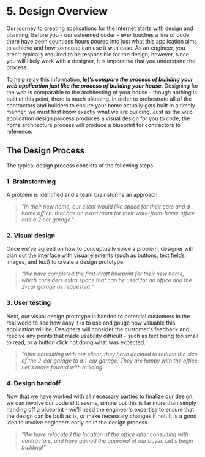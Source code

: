 # 5. Design Overview
Our journey to creating applications for the internet starts with design and planning. Before you - our esteemed coder - ever touches a line of code, there have been countless hours poured into just what this application aims to achieve and how someone can use it with ease. As an engineer, you aren't typically required to be responsible for the design; however, since you will likely work with a designer, it is imperative that you understand the process.

To help relay this information, ***let's compare the process of building your web application just like the process of building your house***. Designing for the web is comparable to the architecting of your house - though nothing is built at this point, there is much planning. In order to orchestrate all of the contractors and builders to ensure your home actually gets built in a timely manner, we must first know exactly what we are building. Just as the web application design process produces a visual design for you to code, the home architecture process will produce a blueprint for contractors to reference.

## The Design Process
The typical design process consists of the following steps:

### 1. Brainstorming
A problem is identified and a team brainstorms an approach.

>*"In their new home, our client would like space for their cars and a home office. that has an extra room for their work-from-home office and a 2 car garage."*

### 2. Visual design
Once we've agreed on how to conceptually solve a problem, designer will plan out the interface with visual elements (such as buttons, text fields, images, and text) to create a design prototype.

>*"We have completed the first-draft blueprint for their new home, which considers extra space that can be used for an office and the 2-car garage as requested."*

### 3. User testing
Next, our visual design prototype is handed to potential customers in the real world to see how easy it is to use and gauge how valuable this application will be. Designers will consider the customer's feedback and resolve any points that made usability difficult - such as text being too small to read, or a button click not doing what was expected.

>*"After consulting with our client, they have decided to reduce the size of the 2-car garage to a 1-car garage. They are happy with the office. Let's move foward with building!*

### 4. Design handoff
Now that we have worked with all necessary parties to finalize our design, we can involve our coders! It seems, simple but this is far more than simply handing off a blueprint - we'll need the engineer's expertise to ensure that the design can be built as is, or make necessary changes if not. It is a good idea to involve engineers early on in the design process.

>*"We have relocated the location of the office after consulting with contractors, and have gained the approval of our buyer. Let's begin building!"*
